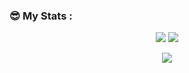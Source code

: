 <!--
**ignacioj/ignacioj** is a ✨ _special_ ✨ repository because its `README.md` (this file) appears on your GitHub profile.

Here are some ideas to get you started:

- 🔭 I’m currently working on ...
- 🌱 I’m currently learning ...
- 👯 I’m looking to collaborate on ...
- 🤔 I’m looking for help with ...
- 💬 Ask me about ...
- 📫 How to reach me: ...
- 😄 Pronouns: ...
- ⚡ Fun fact: ...
-->
### &#x1F60E; My Stats :
<p align="center">
  <img src="https://github-readme-stats.vercel.app/api?username=ignacioj&show_icons=true&line_height=33&count_private=true&theme=dark&background=000000" />
  <img src="https://github-readme-stats.vercel.app/api/top-langs/?username=ignacioj&&hide=cmake&langs_count=4&line_height=35&theme=dark&background=000000" />
</p>
<p align="center">
  <img src="http://github-readme-streak-stats.herokuapp.com?user=ignacioj&theme=dark" />

<!--
  [![GitHub Streak](http://github-readme-streak-stats.herokuapp.com?user=ignacioj&theme=dark)](https://git.io/streak-stats)
  -->
</p>
